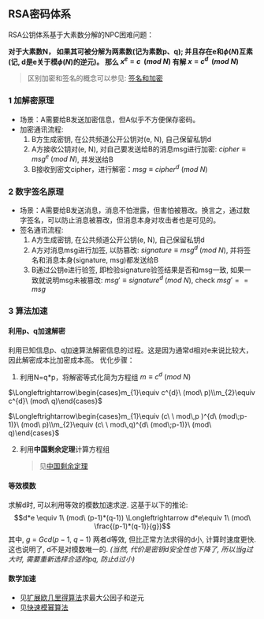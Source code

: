 ## RSA密码体系
RSA公钥体系基于大素数分解的NPC困难问题：

**对于大素数N，
如果其可被分解为两素数(记为素数p、q); 并且存在e和$\phi(N)$互素 (记, d是e关于模$\phi(N)$的逆元)。
那么 $x^{e}\equiv c\ \   (mod\; N)$ 有解 $x\equiv c^{d}\ \ (mod\; N)$**

> 区别加密和签名的概念可以参见: [签名和加密](../签名和加密.md)

### 1 加解密原理

- 场景：A需要给B发送加密信息，但A似乎不方便保存密码。
- 加密通讯流程:
  1. B方生成密钥, 在公共频道公开公钥对(e, N), 自己保留私钥d
  2. A方接收公钥对(e, N), 对自己要发送给B的消息msg进行加密: $cipher \equiv msg^{e}\;(mod\ N)$, 并发送给B
  3. B接收到密文cipher，进行解密：$msg \equiv cipher^{d}\ (mod\ N)$

### 2 数字签名原理

- 场景：A需要给B发送消息，消息不怕泄露，但害怕被篡改。换言之，通过数字签名，可以防止消息被篡改，但消息本身对攻击者也是可见的。
- 签名通讯流程: 
  1. A方生成密钥, 在公共频道公开公钥(e, N), 自己保留私钥d
  2. A方对消息msg进行加签, 以防篡改: $signature \equiv msg^{d}\; (mod\ N)$, 并将签名和消息本身(signature, msg)都发送给B
  3. B通过公钥e进行验签, 即检验signature验签结果是否和msg一致, 如果一致就说明msg未被篡改: $msg' \equiv signature^{d}\; (mod\ N)$, check $msg'== msg$
     
### 3 算法加速

#### 利用p、q加速解密

利用已知信息p、q加速算法解密信息的过程。这是因为通常d相对e来说比较大，因此解密成本比加密成本高。
优化步骤：

1. 利用N=q\*p，将解密等式化简为方程组
   $m \equiv c^{d}\ (mod\ N)$

$\Longleftrightarrow\begin{cases}m_{1}\equiv c^{d}\ (mod\ p)\\m_{2}\equiv c^{d}\ (mod\ q)\end{cases}$

$\Longleftrightarrow\begin{cases}m_{1}\equiv (c\ \ mod\,p )^{d\ (mod\;p-1)}\ (mod\ p)\\m_{2}\equiv (c\ \ mod\,q)^{d\ (mod\;p-1)}\ (mod\ q)\end{cases}$

2. 利用**中国剩余定理**计算方程组
   
   >  见[中国剩余定理](../../../代数/中国剩余定理.md)

#### 等效模数

求解d时, 可以利用等效的模数加速求逆. 这基于以下的推论:
$$d*e \equiv 1\ (mod\ (p-1)*(q-1)) \Longleftrightarrow d*e\equiv 1\ (mod\ \frac{(p-1)*(q-1)}{g})$$
其中, $g\ =\ Gcd(p-1,\ q-1)$
两者d等效, 但比正常方法求得的d小, 计算时速度更快. 这也说明了, d不是对模数唯一的.
*(当然, 代价是密钥d安全性也下降了, 所以当g过大时, 需要重新选择合适的pq, 防止d过小)*

#### 数学加速
- 见[扩展欧几里得算法](../../../代数/扩展欧几里得算法.md)求最大公因子和逆元
- 见[快速模幂算法](../../../代数/快速模幂算法.md)